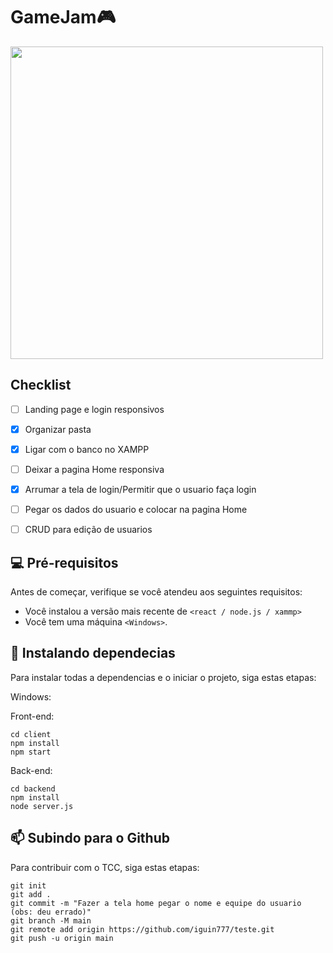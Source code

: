 # GameJam🎮
<img src="https://user-images.githubusercontent.com/74038190/212750155-3ceddfbd-19d3-40a3-87af-8d329c8323c4.gif" width="500">

## Checklist 

- [ ] Landing page e login responsivos
- [x] Organizar pasta
- [x] Ligar com o banco no XAMPP
- [ ] Deixar a pagina Home responsiva
- [x] Arrumar a tela de login/Permitir que o usuario faça login
- [ ] Pegar os dados do usuario e colocar na pagina Home
- [ ] CRUD para edição de usuarios 


## 💻 Pré-requisitos

Antes de começar, verifique se você atendeu aos seguintes requisitos:

- Você instalou a versão mais recente de `<react / node.js / xammp>`
- Você tem uma máquina `<Windows>`. 

## 🚀 Instalando dependecias

Para instalar todas a dependencias e o iniciar o projeto, siga estas etapas:


Windows:

Front-end:
```
cd client   
npm install    
npm start 
```

Back-end:
```
cd backend
npm install
node server.js
```

## 📫 Subindo para o Github

Para contribuir com o TCC, siga estas etapas:
```
git init  
git add .  
git commit -m "Fazer a tela home pegar o nome e equipe do usuario (obs: deu errado)"  
git branch -M main  
git remote add origin https://github.com/iguin777/teste.git  
git push -u origin main  
```

